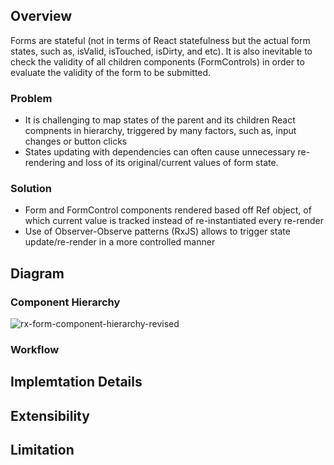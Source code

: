 ## Overview
Forms are stateful (not in terms of React statefulness but the actual form states, such as, isValid, isTouched, isDirty, and etc). It is also inevitable to check the validity of all children components (FormControls) in order to evaluate the validity of the form to be submitted.

### Problem
- It is challenging to map states of the parent and its children React compnents in hierarchy, triggered by many factors, such as, input changes or button clicks
- States updating with dependencies can often cause unnecessary re-rendering and loss of its original/current values of form state.

### Solution
- Form and FormControl components rendered based off Ref object, of which current value is tracked instead of re-instantiated every re-render
- Use of Observer-Observe patterns (RxJS) allows to trigger state update/re-render in a more controlled manner

## Diagram
### Component Hierarchy
![rx-form-component-hierarchy-revised](https://user-images.githubusercontent.com/19801457/76281589-e4ed4880-626b-11ea-8675-70c47d73b183.png)

### Workflow

## Implemtation Details

## Extensibility

## Limitation
